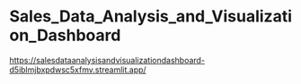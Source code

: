 # Sales_Data_Analysis_and_Visualization_Dashboard

https://salesdataanalysisandvisualizationdashboard-d5iblmjbxpdwsc5xfmv.streamlit.app/
